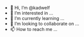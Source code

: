 - 👋 Hi, I’m @kadwelf
- 👀 I’m interested in ...
- 🌱 I’m currently learning ...
- 💞️ I’m looking to collaborate on ...
- 📫 How to reach me ...

<!---
kadwelf/kadwelf is a ✨ special ✨ repository because its `README.md` (this file) appears on your GitHub profile.
You can click the Preview link to take a look at your changes.
--->
